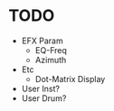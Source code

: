 # TODO
 - EFX Param
   - EQ-Freq
   - Azimuth
 - Etc
   - Dot-Matrix Display
 - User Inst?
 - User Drum?
